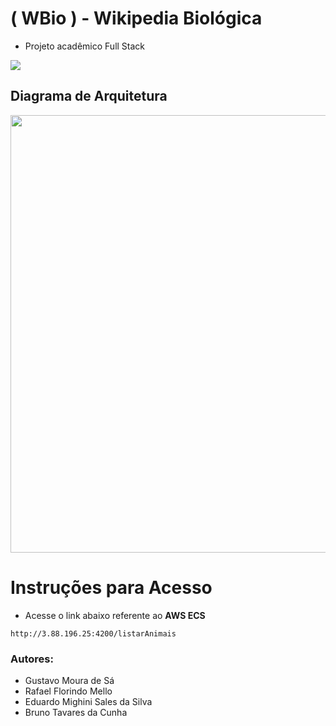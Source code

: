 # ( WBio ) - Wikipedia Biológica
- Projeto acadêmico Full Stack


<img src="https://github.com/user-attachments/assets/08b19a54-7b90-4b97-87af-5dab14987182" align="center">

## Diagrama de Arquitetura

<img src="https://github.com/user-attachments/assets/5a16d2e3-7d8b-44fd-bc88-6f95766034d1" width=700 align="center">



# Instruções para Acesso

- Acesse o link abaixo referente ao **AWS ECS**

```
http://3.88.196.25:4200/listarAnimais
```

### Autores:
- Gustavo Moura de Sá
- Rafael Florindo Mello
- Eduardo Mighini Sales da Silva
- Bruno Tavares da Cunha
